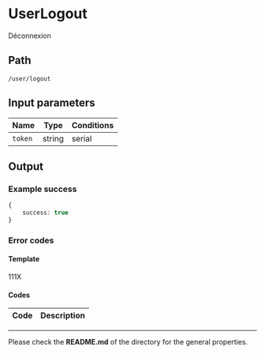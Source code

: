# UserLogout
Déconnexion

## Path
`/user/logout`

## Input parameters
| Name | Type | Conditions |
| --- | --- | --- |
| `token` | string | serial |

## Output

### Example success
```TypeScript
{
    success: true
}
```

### Error codes
#### Template
111X

#### Codes
| Code | Description |
| ---: | :--- |

---
Please check the **README.md** of the directory for the general properties.
